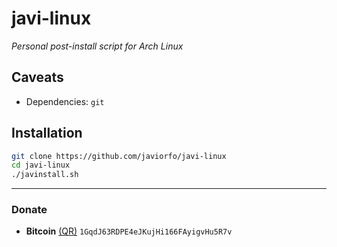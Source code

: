 # javi-linux
*Personal post-install script for Arch Linux*

## Caveats
- Dependencies: `git`

## Installation
```bash
git clone https://github.com/javiorfo/javi-linux
cd javi-linux
./javinstall.sh
```

---

### Donate
- **Bitcoin** [(QR)](https://raw.githubusercontent.com/javiorfo/img/master/crypto/bitcoin.png)  `1GqdJ63RDPE4eJKujHi166FAyigvHu5R7v`
